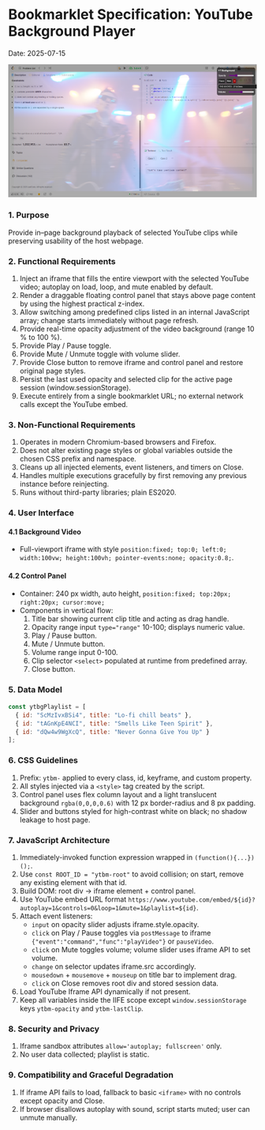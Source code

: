# Bookmarklet Specification: YouTube Background Player
Date: 2025-07-15



![image-20250715201244443](readme.assets/image-20250715201244443.png)



### 1. Purpose

Provide in–page background playback of selected YouTube clips while preserving usability of the host webpage.

### 2. Functional Requirements

1. Inject an iframe that fills the entire viewport with the selected YouTube video; autoplay on load, loop, and mute enabled by default.
2. Render a draggable floating control panel that stays above page content by using the highest practical z-index.
3. Allow switching among predefined clips listed in an internal JavaScript array; change starts immediately without page refresh.
4. Provide real-time opacity adjustment of the video background (range 10 % to 100 %).
5. Provide Play / Pause toggle.
6. Provide Mute / Unmute toggle with volume slider.
7. Provide Close button to remove iframe and control panel and restore original page styles.
8. Persist the last used opacity and selected clip for the active page session (window.sessionStorage).
9. Execute entirely from a single bookmarklet URL; no external network calls except the YouTube embed.

### 3. Non-Functional Requirements

1. Operates in modern Chromium-based browsers and Firefox.
2. Does not alter existing page styles or global variables outside the chosen CSS prefix and namespace.
3. Cleans up all injected elements, event listeners, and timers on Close.
4. Handles multiple executions gracefully by first removing any previous instance before reinjecting.
5. Runs without third-party libraries; plain ES2020.

### 4. User Interface

#### 4.1 Background Video

- Full-viewport iframe with style `position:fixed; top:0; left:0; width:100vw; height:100vh; pointer-events:none; opacity:0.8;`.

#### 4.2 Control Panel

- Container: 240 px width, auto height, `position:fixed; top:20px; right:20px; cursor:move;`
- Components in vertical flow:
  1. Title bar showing current clip title and acting as drag handle.
  2. Opacity range input `type="range"` 10-100; displays numeric value.
  3. Play / Pause button.
  4. Mute / Unmute button.
  5. Volume range input 0-100.
  6. Clip selector `<select>` populated at runtime from predefined array.
  7. Close button.

### 5. Data Model

```javascript
const ytbgPlaylist = [
  { id: "ScMzIvxBSi4", title: "Lo-fi chill beats" },
  { id: "tAGnKpE4NCI", title: "Smells Like Teen Spirit" },
  { id: "dQw4w9WgXcQ", title: "Never Gonna Give You Up" }
];
```

### 6. CSS Guidelines

1. Prefix: `ytbm-` applied to every class, id, keyframe, and custom property.
2. All styles injected via a `<style>` tag created by the script.
3. Control panel uses flex column layout and a light translucent background `rgba(0,0,0,0.6)` with 12 px border-radius and 8 px padding.
4. Slider and buttons styled for high-contrast white on black; no shadow leakage to host page.

### 7. JavaScript Architecture

1. Immediately-invoked function expression wrapped in `(function(){...})();`.
2. Use `const ROOT_ID = "ytbm-root"` to avoid collision; on start, remove any existing element with that id.
3. Build DOM: root div → iframe element + control panel.
4. Use YouTube embed URL format `https://www.youtube.com/embed/${id}?autoplay=1&controls=0&loop=1&mute=1&playlist=${id}`.
5. Attach event listeners:
   - `input` on opacity slider adjusts iframe.style.opacity.
   - `click` on Play / Pause toggles via `postMessage` to iframe `{"event":"command","func":"playVideo"}` or `pauseVideo`.
   - `click` on Mute toggles volume; volume slider uses iframe API to set volume.
   - `change` on selector updates iframe.src accordingly.
   - `mousedown` + `mousemove` + `mouseup` on title bar to implement drag.
   - `click` on Close removes root div and stored session data.
6. Load YouTube Iframe API dynamically if not present.
7. Keep all variables inside the IIFE scope except `window.sessionStorage` keys `ytbm-opacity` and `ytbm-lastClip`.

### 8. Security and Privacy

1. Iframe sandbox attributes `allow='autoplay; fullscreen'` only.
2. No user data collected; playlist is static.

### 9. Compatibility and Graceful Degradation

1. If iframe API fails to load, fallback to basic `<iframe>` with no controls except opacity and Close.
2. If browser disallows autoplay with sound, script starts muted; user can unmute manually.